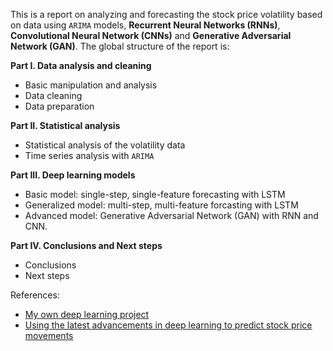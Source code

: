 This is a report on analyzing and forecasting the stock price volatility based on data using ```ARIMA``` models, $\textbf{Recurrent Neural Networks (RNNs)}$, $\textbf{Convolutional Neural Network (CNNs)}$ and $\textbf{Generative Adversarial Network (GAN)}$. The global structure of the report is:

$\textbf{Part I. Data analysis and cleaning}$
  - Basic manipulation and analysis
  - Data cleaning
  - Data preparation


$\textbf{Part II. Statistical analysis}$
  - Statistical analysis of the volatility data
  - Time series analysis with ```ARIMA```

$\textbf{Part III. Deep learning models}$
  
  - Basic model: single-step, single-feature forecasting with LSTM
  - Generalized model: multi-step, multi-feature forcasting with LSTM
  - Advanced model: Generative Adversarial Network (GAN) with RNN and CNN. 

$\textbf{Part IV. Conclusions and Next steps}$
  - Conclusions
  - Next steps


References:

- [My own deep learning project](https://github.com/Waerden001/USMacro)
- [Using the latest advancements in deep learning to predict stock price movements](https://towardsdatascience.com/aifortrading-2edd6fac689d)